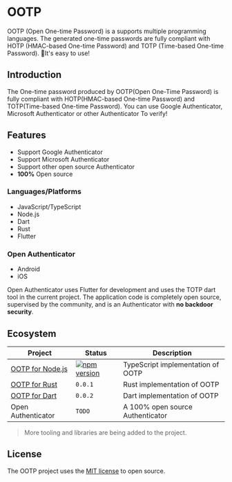 # OOTP

OOTP (Open One-time Password) is a supports multiple programming languages. The generated one-time passwords are fully compliant with HOTP (HMAC-based One-time Password) and TOTP (Time-based One-time Password). 🚀It's easy to use!

## Introduction

The One-time password produced by OOTP(Open One-Time Password) is fully compliant with HOTP(HMAC-based One-time Password) and TOTP(Time-based One-time Password). You can use Google Authenticator, Microsoft Authenticator or other Authenticator To verify!

## Features

 * Support Google Authenticator
 * Support Microsoft Authenticator
 * Support other open source Authenticator
 * **100%** Open source

### Languages/Platforms

 * JavaScript/TypeScript
 * Node.js
 * Dart
 * Rust
 * Flutter

### Open Authenticator

 * Android
 * iOS

Open Authenticator uses Flutter for development and uses the TOTP dart tool in the current project. The application code is completely open source, supervised by the community, and is an Authenticator with **no backdoor security**.

## Ecosystem

| Project | Status | Description |
|---------|--------|-------------|
| [OOTP for Node.js](https://www.npmjs.com/package/ootp) | [![npm version](https://badge.fury.io/js/ootp.svg)](https://www.npmjs.com/package/ootp) | TypeScript implementation of OOTP |
| [OOTP for Rust](https://crates.io/crates/ootp) | `0.0.1` | Rust implementation of OOTP |
| [OOTP for Dart](https://pub.dev/packages/ootp) | `0.0.2` | Dart implementation of OOTP |
| Open Authenticator | `TODO` | A 100% open source Authenticator |

> More tooling and libraries are being added to the project.

## License

The OOTP project uses the [MIT license](LICENSE) to open source.
